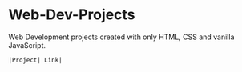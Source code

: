 # Web-Dev-Projects

Web Development projects created with only HTML, CSS and vanilla JavaScript.

`|Project| Link|`
